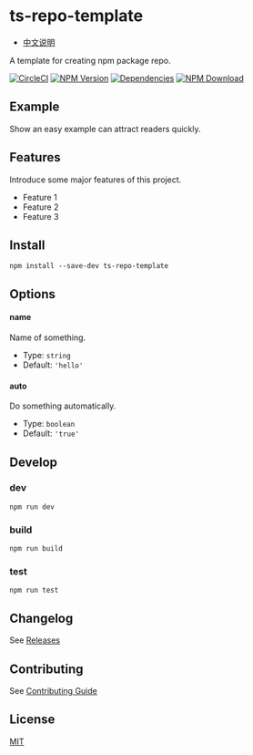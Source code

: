 # ts-repo-template

- [中文说明](README.zh-CN.md)

A template for creating npm package repo.

[![CircleCI][circleci-img]][circleci-url]
[![NPM Version][npm-img]][npm-url]
[![Dependencies][david-img]][david-url]
[![NPM Download][download-img]][download-url]

[circleci-img]: https://img.shields.io/circleci/project/github/necfe/ts-repo-template.svg?style=flat-square
[circleci-url]: https://circleci.com/gh/necfe/ts-repo-template
[npm-img]: http://img.shields.io/npm/v/ts-repo-template.svg?style=flat-square
[npm-url]: http://npmjs.org/package/ts-repo-template
[david-img]: http://img.shields.io/david/necfe/ts-repo-template.svg?style=flat-square
[david-url]: https://david-dm.org/necfe/ts-repo-template
[download-img]: https://img.shields.io/npm/dm/ts-repo-template.svg?style=flat-square
[download-url]: https://npmjs.org/package/ts-repo-template

## Example

Show an easy example can attract readers quickly.

## Features

Introduce some major features of this project.

- Feature 1
- Feature 2
- Feature 3

## Install

``` shell
npm install --save-dev ts-repo-template
```

## Options

#### name

Name of something.

- Type: `string`
- Default: `'hello'`

#### auto

Do something automatically.

- Type: `boolean`
- Default: `'true'`

## Develop

### dev

``` shell
npm run dev
```

### build

``` shell
npm run build
```

### test

``` shell
npm run test
```

## Changelog

See [Releases](https://github.com/necfe/ts-repo-template/releases)

## Contributing

See [Contributing Guide](https://github.com/vusion/DOCUMENTATION/issues/8)

## License

[MIT](LICENSE)
